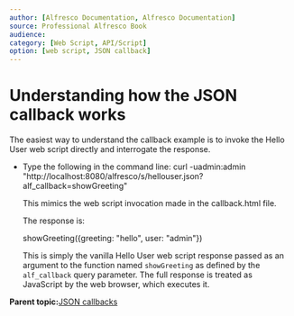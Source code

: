 ```yaml
---
author: [Alfresco Documentation, Alfresco Documentation]
source: Professional Alfresco Book
audience: 
category: [Web Script, API/Script]
option: [web script, JSON callback]
---
```


# Understanding how the JSON callback works

The easiest way to understand the callback example is to invoke the Hello User web script directly and interrogate the response.

-   Type the following in the command line: curl -uadmin:admin "http://localhost:8080/alfresco/s/hellouser.json?alf\_callback=showGreeting"

    This mimics the web script invocation made in the callback.html file.

    The response is:

    showGreeting\(\{greeting: "hello", user: "admin"\}\)

    This is simply the vanilla Hello User web script response passed as an argument to the function named `showGreeting` as defined by the `alf_callback` query parameter. The full response is treated as JavaScript by the web browser, which executes it.


**Parent topic:**[JSON callbacks](../concepts/ws-json-callbacks.md)

